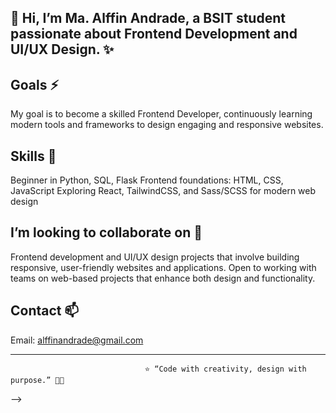 ## 🌸 Hi, I’m Ma. Alffin Andrade, a BSIT student passionate about Frontend Development and UI/UX Design. ✨

## Goals ⚡
  My goal is to become a skilled Frontend Developer, continuously learning modern tools and frameworks to design engaging and responsive websites.

## Skills 🌱
  Beginner in Python, SQL, Flask
  Frontend foundations: HTML, CSS, JavaScript
  Exploring React, TailwindCSS, and Sass/SCSS for modern web design
  
## I’m looking to collaborate on 👯
  Frontend development and UI/UX design projects that involve building responsive, user-friendly websites and applications. 
  Open to working with teams on web-based projects that enhance both design and functionality.

## Contact 📫
  Email: alffinandrade@gmail.com

---

                                  ⭐ “Code with creativity, design with purpose.” 🌷👋
-->
